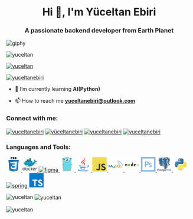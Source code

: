 <h1 align="center">Hi 👋, I'm Yüceltan Ebiri</h1>
<h3 align="center">A passionate backend developer from Earth Planet</h3>

![giphy](https://user-images.githubusercontent.com/61293990/184265617-50dbcda6-9a2f-429a-90cc-6b672ea4e164.gif)


<p align="left"> <img src="https://komarev.com/ghpvc/?username=yuceltan&label=Profile%20views&color=0e75b6&style=flat" alt="yuceltan" /> </p>

<p align="left"> <a href="https://github.com/ryo-ma/github-profile-trophy"><img src="https://github-profile-trophy.vercel.app/?username=yuceltan" alt="yuceltan" /></a> </p>

<p align="left"> <a href="https://twitter.com/yuceltanebiri" target="blank"><img src="https://img.shields.io/twitter/follow/yuceltanebiri?logo=twitter&style=for-the-badge" alt="yuceltanebiri" /></a> </p>

- 🌱 I’m currently learning **AI(Python)**

- 📫 How to reach me **yuceltanebiri@outlook.com**

<h3 align="left">Connect with me:</h3>
<p align="left">
<a href="https://twitter.com/yuceltanebiri" target="blank"><img align="center" src="https://raw.githubusercontent.com/rahuldkjain/github-profile-readme-generator/master/src/images/icons/Social/twitter.svg" alt="yuceltanebiri" height="30" width="40" /></a>
<a href="https://linkedin.com/in/yüceltanebiri" target="blank"><img align="center" src="https://raw.githubusercontent.com/rahuldkjain/github-profile-readme-generator/master/src/images/icons/Social/linked-in-alt.svg" alt="yüceltanebiri" height="30" width="40" /></a>
<a href="https://instagram.com/yuceltanebiri" target="blank"><img align="center" src="https://raw.githubusercontent.com/rahuldkjain/github-profile-readme-generator/master/src/images/icons/Social/instagram.svg" alt="yuceltanebiri" height="30" width="40" /></a>
<a href="https://www.youtube.com/c/yuceltanebiri" target="blank"><img align="center" src="https://raw.githubusercontent.com/rahuldkjain/github-profile-readme-generator/master/src/images/icons/Social/youtube.svg" alt="yuceltanebiri" height="30" width="40" /></a>
</p>

<h3 align="left">Languages and Tools:</h3>
<p align="left"> <a href="https://www.w3schools.com/css/" target="_blank" rel="noreferrer"> <img src="https://raw.githubusercontent.com/devicons/devicon/master/icons/css3/css3-original-wordmark.svg" alt="css3" width="40" height="40"/> </a> <a href="https://www.docker.com/" target="_blank" rel="noreferrer"> <img src="https://raw.githubusercontent.com/devicons/devicon/master/icons/docker/docker-original-wordmark.svg" alt="docker" width="40" height="40"/> </a> <a href="https://www.figma.com/" target="_blank" rel="noreferrer"> <img src="https://www.vectorlogo.zone/logos/figma/figma-icon.svg" alt="figma" width="40" height="40"/> </a> <a href="https://golang.org" target="_blank" rel="noreferrer"> <img src="https://raw.githubusercontent.com/devicons/devicon/master/icons/go/go-original.svg" alt="go" width="40" height="40"/> </a> <a href="https://www.java.com" target="_blank" rel="noreferrer"> <img src="https://raw.githubusercontent.com/devicons/devicon/master/icons/java/java-original.svg" alt="java" width="40" height="40"/> </a> <a href="https://developer.mozilla.org/en-US/docs/Web/JavaScript" target="_blank" rel="noreferrer"> <img src="https://raw.githubusercontent.com/devicons/devicon/master/icons/javascript/javascript-original.svg" alt="javascript" width="40" height="40"/> </a> <a href="https://www.mysql.com/" target="_blank" rel="noreferrer"> <img src="https://raw.githubusercontent.com/devicons/devicon/master/icons/mysql/mysql-original-wordmark.svg" alt="mysql" width="40" height="40"/> </a> <a href="https://nodejs.org" target="_blank" rel="noreferrer"> <img src="https://raw.githubusercontent.com/devicons/devicon/master/icons/nodejs/nodejs-original-wordmark.svg" alt="nodejs" width="40" height="40"/> </a> <a href="https://www.photoshop.com/en" target="_blank" rel="noreferrer"> <img src="https://raw.githubusercontent.com/devicons/devicon/master/icons/photoshop/photoshop-line.svg" alt="photoshop" width="40" height="40"/> </a> <a href="https://www.postgresql.org" target="_blank" rel="noreferrer"> <img src="https://raw.githubusercontent.com/devicons/devicon/master/icons/postgresql/postgresql-original-wordmark.svg" alt="postgresql" width="40" height="40"/> </a> <a href="https://www.python.org" target="_blank" rel="noreferrer"> <img src="https://raw.githubusercontent.com/devicons/devicon/master/icons/python/python-original.svg" alt="python" width="40" height="40"/> </a> <a href="https://spring.io/" target="_blank" rel="noreferrer"> <img src="https://www.vectorlogo.zone/logos/springio/springio-icon.svg" alt="spring" width="40" height="40"/> </a> <a href="https://www.typescriptlang.org/" target="_blank" rel="noreferrer"> <img src="https://raw.githubusercontent.com/devicons/devicon/master/icons/typescript/typescript-original.svg" alt="typescript" width="40" height="40"/> </a> </p>

<p><img align="left" src="https://github-readme-stats.vercel.app/api/top-langs?username=yuceltan&show_icons=true&locale=en&layout=compact" alt="yuceltan" /></p>

<p>&nbsp;<img align="center" src="https://github-readme-stats.vercel.app/api?username=yuceltan&show_icons=true&locale=en" alt="yuceltan" /></p>

<p><img align="center" src="https://github-readme-streak-stats.herokuapp.com/?user=yuceltan&" alt="yuceltan" /></p>
